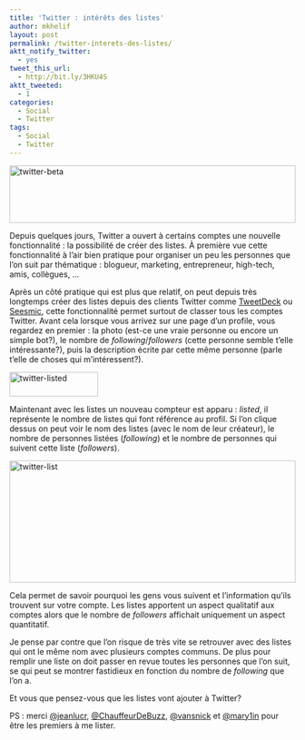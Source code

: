 ```yaml
---
title: 'Twitter : intérêts des listes'
author: mkhelif
layout: post
permalink: /twitter-interets-des-listes/
aktt_notify_twitter:
  - yes
tweet_this_url:
  - http://bit.ly/3HKU4S
aktt_tweeted:
  - 1
categories:
  - Social
  - Twitter
tags:
  - Social
  - Twitter
---
```

<p class="align-center">
  <a href="http://www.mkhelif.fr/wp-content/uploads/2009/10/twitterbeta.png"><img style="border-bottom: 0px; border-left: 0px; display: inline; border-top: 0px; border-right: 0px" title="twitter-beta" border="0" alt="twitter-beta" src="http://www.mkhelif.fr/wp-content/uploads/2009/10/twitterbeta_thumb.png" width="504" height="101" /></a>
</p>

Depuis quelques jours, Twitter a ouvert à certains comptes une nouvelle fonctionnalité : la possibilité de créer des listes. À première vue cette fonctionnalité à l’air bien pratique pour organiser un peu les personnes que l’on suit par thématique : blogueur, marketing, entrepreneur, high-tech, amis, collègues, …

Après un côté pratique qui est plus que relatif, on peut depuis très longtemps créer des listes depuis des clients Twitter comme [TweetDeck][1] ou [Seesmic][2], cette fonctionnalité permet surtout de classer tous les comptes Twitter. Avant cela lorsque vous arrivez sur une page d’un profile, vous regardez en premier : la photo (est-ce une vraie personne ou encore un simple bot?), le nombre de *following*/*followers* (cette personne semble t’elle intéressante?), puis la description écrite par cette même personne (parle t&#8217;elle de choses qui m’intéressent?).

<p class="align-center">
  <a href="http://www.mkhelif.fr/wp-content/uploads/2009/10/twitterlisted.png"><img style="border-bottom: 0px; border-left: 0px; display: inline; border-top: 0px; border-right: 0px" title="twitter-listed" border="0" alt="twitter-listed" src="http://www.mkhelif.fr/wp-content/uploads/2009/10/twitterlisted_thumb.png" width="156" height="43" /></a>
</p>

Maintenant avec les listes un nouveau compteur est apparu : *listed*, il représente le nombre de listes qui font référence au profil. Si l’on clique dessus on peut voir le nom des listes (avec le nom de leur créateur), le nombre de personnes listées (*following*) et le nombre de personnes qui suivent cette liste (*followers*).

<p class="align-center">
  <a href="http://www.mkhelif.fr/wp-content/uploads/2009/10/twitterlist.png"><img style="border-bottom: 0px; border-left: 0px; display: inline; border-top: 0px; border-right: 0px" title="twitter-list" border="0" alt="twitter-list" src="http://www.mkhelif.fr/wp-content/uploads/2009/10/twitterlist_thumb.png" width="504" height="215" /></a>
</p>

Cela permet de savoir pourquoi les gens vous suivent et l’information qu’ils trouvent sur votre compte. Les listes apportent un aspect qualitatif aux comptes alors que le nombre de *followers* affichait uniquement un aspect quantitatif.

Je pense par contre que l’on risque de très vite se retrouver avec des listes qui ont le même nom avec plusieurs comptes communs. De plus pour remplir une liste on doit passer en revue toutes les personnes que l’on suit, se qui peut se montrer fastidieux en fonction du nombre de *following* que l’on a.

Et vous que pensez-vous que les listes vont ajouter à Twitter?

PS : merci [@jeanlucr][3], [@ChauffeurDeBuzz][4], [@vansnick][5] et [@mary1in][6] pour être les premiers à me lister.

 [1]: http://www.tweetdeck.com/
 [2]: http://seesmic.com/
 [3]: http://twitter.com/jeanlucr
 [4]: http://twitter.com/ChauffeurDeBuzz
 [5]: http://twitter.com/vansnick
 [6]: http://twitter.com/mary1in
